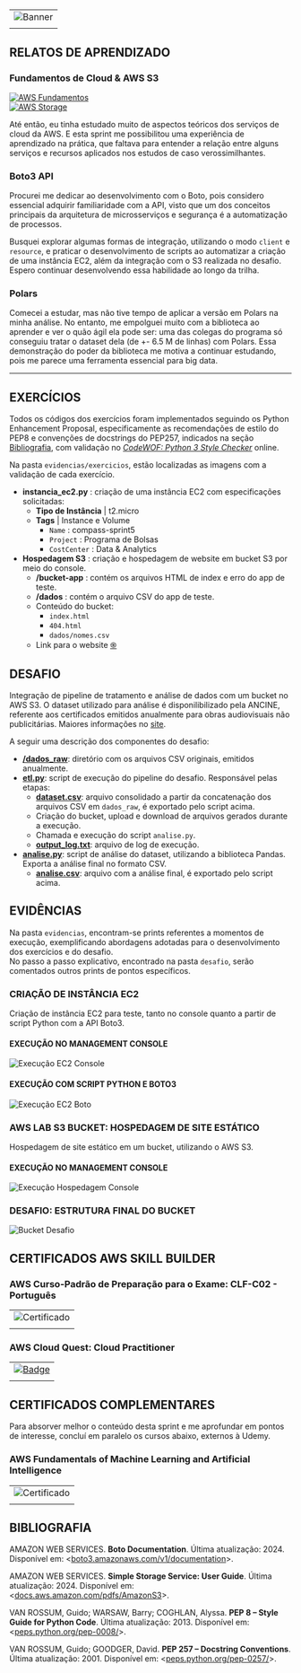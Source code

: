#

||
|---|
|![Banner](/assets/banner-sprint5.png)|
||

## RELATOS DE APRENDIZADO

### Fundamentos de Cloud & AWS S3

[![AWS Fundamentos](https://img.shields.io/badge/Guia-AWS_Fundamentos-ED751A)](/guide/aws_fundamentos.md)  
[![AWS Storage](https://img.shields.io/badge/Guia-AWS_Storage-ED751A)](/guide/aws_storage.md)

Até então, eu tinha estudado muito de aspectos teóricos dos serviços de cloud da AWS. E esta sprint me possibilitou uma experiência de aprendizado na prática, que faltava para entender a relação entre alguns serviços e recursos aplicados nos estudos de caso verossimilhantes.

### Boto3 API

Procurei me dedicar ao desenvolvimento com o Boto, pois considero essencial adquirir familiaridade com a API, visto que um dos conceitos principais da arquitetura de microsserviços e segurança é a automatização de processos.

Busquei explorar algumas formas de integração, utilizando o modo `client` e `resource`, e praticar o desenvolvimento de scripts ao automatizar a criação de uma instância EC2, além da integração com o S3 realizada no desafio. Espero continuar desenvolvendo essa habilidade ao longo da trilha.

### Polars

Comecei a estudar, mas não tive tempo de aplicar a versão em Polars na minha análise. No entanto, me empolguei muito com a biblioteca ao aprender e ver o quão ágil ela pode ser: uma das colegas do programa só conseguiu tratar o dataset dela (de +- 6.5 M de linhas) com Polars. Essa demonstração do poder da biblioteca me motiva a continuar estudando, pois me parece uma ferramenta essencial para big data.

---

## EXERCÍCIOS

Todos os códigos dos exercícios foram implementados seguindo os Python Enhancement Proposal, especificamente as recomendações de estilo do PEP8 e convenções de docstrings do PEP257, indicados na seção [Bibliografia](#bibliografia), com validação no [*CodeWOF: Python 3 Style Checker*](https://www.codewof.co.nz/style/python3/) online.

Na pasta `evidencias/exercicios`, estão localizadas as imagens com a validação de cada exercício.

* **instancia_ec2.py** : criação de uma instância EC2 com especificações solicitadas:
  * **Tipo de Instância** | t2.micro
  * **Tags** | Instance e Volume
    * `Name` : compass-sprint5
    * `Project` : Programa de Bolsas
    * `CostCenter` : Data & Analytics
* **Hospedagem S3** : criação e hospedagem de website em bucket S3 por meio do console.
  * **/bucket-app** : contém os arquivos HTML de index e erro do app de teste.
  * **/dados** : contém o arquivo CSV do app de teste.
  * Conteúdo do bucket:
    * `index.html`
    * `404.html`
    * `dados/nomes.csv`
  * Link para o website [֍](http://compass-sprint5-lab.s3-website-us-east-1.amazonaws.com/)

## DESAFIO

Integração de pipeline de tratamento e análise de dados com um bucket no AWS S3. O dataset utilizado para análise é disponilibilizado pela ANCINE, referente aos certificados emitidos anualmente para obras audiovisuais não publicitárias. Maiores informações no [site](https://dados.gov.br/dados/conjuntos-dados/crt-obras-nao-publicitarias-registradas).

A seguir uma descrição dos componentes do desafio:

* **[/dados_raw](./desafio/dados_raw/)**: diretório com os arquivos CSV originais, emitidos anualmente.
* **[etl.py](./desafio/etl.py)**: script de execução do pipeline do desafio. Responsável pelas etapas:
  * **[dataset.csv](./desafio/dataset.csv)**: arquivo consolidado a partir da concatenação dos arquivos CSV em `dados_raw`, é exportado pelo script acima.
  * Criação do bucket, upload e download de arquivos gerados durante a execução.
  * Chamada e execução do script `analise.py`.
  * **[output_log.txt](./desafio/output_log.txt)**: arquivo de log de execução.
* **[analise.py](./desafio/analise.py)**: script de análise do dataset, utilizando a biblioteca Pandas. Exporta a análise final no formato CSV.
  * **[analise.csv](./desafio/analise.csv)**: arquivo com a análise final, é exportado pelo script acima.

## EVIDÊNCIAS

Na pasta `evidencias`, encontram-se prints referentes a momentos de execução, exemplificando abordagens adotadas para o desenvolvimento dos exercícios e do desafio.  
No passo a passo explicativo, encontrado na pasta `desafio`, serão comentados outros prints de pontos específicos.

### CRIAÇÃO DE INSTÂNCIA EC2

Criação de instância EC2 para teste, tanto no console quanto a partir de script Python com a API Boto3.

#### EXECUÇÃO NO MANAGEMENT CONSOLE

![Execução EC2 Console](./evidencias/exercicios/1-ec2-instance.gif)

#### EXECUÇÃO COM SCRIPT PYTHON E BOTO3

![Execução EC2 Boto](./evidencias/exercicios/3-ec2-instance-script.gif)

### AWS LAB S3 BUCKET: HOSPEDAGEM DE SITE ESTÁTICO

Hospedagem de site estático em um bucket, utilizando o AWS S3.

#### EXECUÇÃO NO MANAGEMENT CONSOLE

![Execução Hospedagem Console](./evidencias/exercicios/2-lab-hospedagem.gif)

### DESAFIO: ESTRUTURA FINAL DO BUCKET

![Bucket Desafio](./evidencias/desafio/3-bucket-conteudo.png)

## CERTIFICADOS AWS SKILL BUILDER

### AWS Curso-Padrão de Preparação para o Exame: CLF-C02 - Português

| |
|---|
|![Certificado](./certificados/cert-curso-prep-clf02.png) |
||

### AWS Cloud Quest: Cloud Practitioner

| |
|---|
|[![Badge](./certificados/badge-cloud-quest.png)](https://www.credly.com/badges/65109749-29ad-4465-bcdb-81f979186ea4/public_url) |
||

## CERTIFICADOS COMPLEMENTARES

Para absorver melhor o conteúdo desta sprint e me aprofundar em pontos de interesse, concluí em paralelo os cursos abaixo, externos à Udemy.

### AWS Fundamentals of Machine Learning and Artificial Intelligence

| |
|---|
|![Certificado](certificados/cert-comp-fundamentals-ml-ai.png)|
||

## BIBLIOGRAFIA


AMAZON WEB SERVICES. **Boto Documentation**. Última atualização: 2024. Disponível em: <[boto3.amazonaws.com/v1/documentation](https://boto3.amazonaws.com/v1/documentation/api/latest/index.html)>.

AMAZON WEB SERVICES. **Simple Storage Service: User Guide**. Última atualização: 2024. Disponível em: <[docs.aws.amazon.com/pdfs/AmazonS3](https://docs.aws.amazon.com/pdfs/AmazonS3/latest/userguide/s3-userguide.pdf)>.

VAN ROSSUM, Guido; WARSAW, Barry; COGHLAN, Alyssa. **PEP 8 – Style Guide for Python Code**. Última atualização: 2013. Disponível em: <[peps.python.org/pep-0008/](https://peps.python.org/pep-0008/)>.  

VAN ROSSUM, Guido; GOODGER, David. **PEP 257 – Docstring Conventions**. Última atualização: 2001. Disponível em: <[peps.python.org/pep-0257/](https://peps.python.org/pep-0257/)>.
